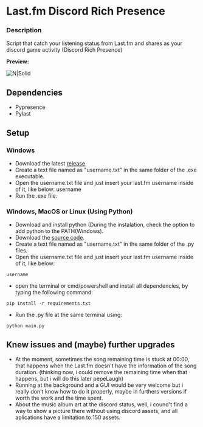 # Last.fm Discord Rich Presence
### Description
Script that catch your listening status from Last.fm and shares as your discord game activity (Discord Rich Presence)

**Preview:**

![N|Solid](https://cdn.discordapp.com/attachments/673112689207279637/705858416207200319/unknown.png)

## Dependencies
- Pypresence
- Pylast

## Setup

### Windows 
- Download the latest [release](https://github.com/Gust4Oliveira/Last.fm-Discord-Rich-Presence/releases/tag/1.0).
- Create a text file named as "username.txt" in the same folder of the .exe executable.
- Open the username.txt file and just insert your last.fm username inside of it, like below:
        username
- Run the .exe file.

### Windows, MacOS or Linux (Using Python)
- Download and install python (During the instalation, check the option to add python to the PATH(Windows).
- Download the [source code](https://github.com/Gust4Oliveira/Last.fm-Discord-Rich-Presence/archive/master.zip).
- Create a text file named as "username.txt" in the same folder of the .py files.
- Open the username.txt file and just insert your last.fm username inside of it, like below:

`username`
- open the terminal or cmd/powershell and install all dependencies, by typing the following command:

`pip install -r requirements.txt`
- Run the .py file at the same terminal using:

`python main.py`

## Knew issues and (maybe) further upgrades
- At the moment, sometimes the song remaining time is stuck at 00:00, that happens when the Last.fm doesn't have the information of the song duration. (thinking now, i could remove the remaining time when that happens, but i will do this later pepeLaugh)
- Running at the background and a GUI would be very welcome but i really don't know how to do it properly, maybe in furthers versions if worth the work and the time spent.
- About the music album art at the discord status, well, i cound't find a way to show a picture there without using discord assets, and all aplications have a limitation to 150 assets.
